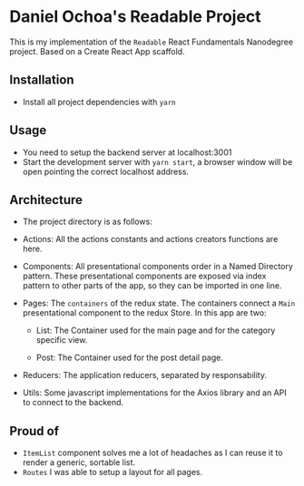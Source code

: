 # Daniel Ochoa's Readable Project

This is my implementation of the `Readable` React Fundamentals Nanodegree project. Based on a Create React App scaffold.

## Installation

* Install all project dependencies with `yarn`

## Usage

* You need to setup the backend server at localhost:3001
* Start the development server with `yarn start`, a browser window will be open pointing the correct localhost address.

## Architecture

* The project directory is as follows:

- Actions: All the actions constants and actions creators functions are here.

- Components: All presentational components order in a Named Directory pattern. These presentational components are exposed via index pattern to other parts of the app, so they can be imported in one line.

- Pages: The `containers` of the redux state. The containers connect a `Main` presentational component to the redux Store. In this app are two:

  - List: The Container used for the main page and for the category specific view.

  - Post: The Container used for the post detail page.

- Reducers: The application reducers, separated by responsability.

- Utils: Some javascript implementations for the Axios library and an API to connect to the backend.

## Proud of

- `ItemList` component solves me a lot of headaches as I can reuse it to render a generic, sortable list.
- `Routes` I was able to setup a layout for all pages.
